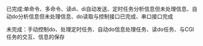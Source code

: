已完成:单命令、多命令、读di、di自动发送、定时任务分析信息但未处理信息、自动do分析信息但未处理信息、do读取与控制接口已完成、串口接口完成

未完成：手动控制do、处理定时任务、自动do信息处理任务、读do任务、与CGI任务的交互、信息的保存
